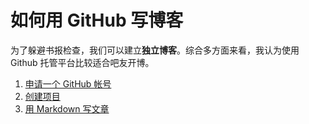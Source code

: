 # 如何用 GitHub 写博客


为了躲避书报检查，我们可以建立**独立博客**。综合多方面来看，我认为使用 Github 托管平台比较适合吧友开博。

1. [申请一个 GitHub 帐号](/How-to-join-GitHub.md)
2. [创建项目](/How-to-start-a-Repository.md)
3. [用 Markdown 写文章](/How-to-write-in-Markdown.md)
